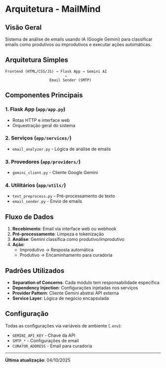 # Arquitetura - MailMind

## Visão Geral

Sistema de análise de emails usando IA (Google Gemini) para classificar emails como produtivos ou improdutivos e executar ações automáticas.

## Arquitetura Simples

```
Frontend (HTML/CSS/JS) → Flask App → Gemini AI
                           ↓
                    Email Sender (SMTP)
```

## Componentes Principais

### 1. **Flask App** (`app/app.py`)

- Rotas HTTP e interface web
- Orquestração geral do sistema

### 2. **Serviços** (`app/services/`)

- `email_analyzer.py` - Lógica de análise de emails

### 3. **Provedores** (`app/providers/`)

- `gemini_client.py` - Cliente Google Gemini

### 4. **Utilitários** (`app/utils/`)

- `text_preprocess.py` - Pré-processamento de texto
- `email_sender.py` - Envio de emails

## Fluxo de Dados

1. **Recebimento**: Email via interface web ou webhook
2. **Pré-processamento**: Limpeza e tokenização
3. **Análise**: Gemini classifica como produtivo/improdutivo
4. **Ação**:
   - Improdutivo → Resposta automática
   - Produtivo → Encaminhamento para curadoria

## Padrões Utilizados

- **Separation of Concerns**: Cada módulo tem responsabilidade específica
- **Dependency Injection**: Configurações injetadas nos serviços
- **Provider Pattern**: Cliente Gemini abstrai API externa
- **Service Layer**: Lógica de negócio encapsulada

## Configuração

Todas as configurações via variáveis de ambiente (`.env`):

- `GEMINI_API_KEY` - Chave da API
- `SMTP_*` - Configurações de email
- `CURATOR_ADDRESS` - Email para curadoria

---

**Última atualização**: 04/10/2025
